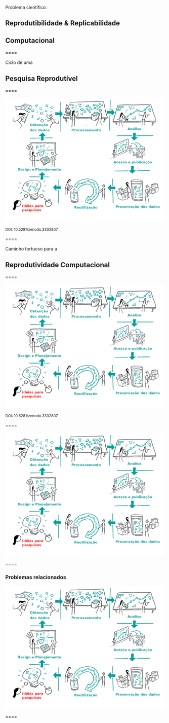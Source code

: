 Problema científico:

## Reprodutibilidade & Replicabilidade
## Computacional

====

Ciclo de uma
## Pesquisa Reprodutível

====

![avatar][avatar]

[avatar]: ../shared/img/research-cycle.png

<small>DOI: 10.5281/zenodo.3332807</small>

====

Caminho tortuoso para a
## Reprodutividade Computacional

====

![avatar][avatar]

[avatar]: ../shared/img/reproducibility.png

<small>DOI: 10.5281/zenodo.3332807</small>

====

![avatar][avatar]

[avatar]: ../shared/img/111.png

====

### Problemas relacionados

![avatar][avatar]

[avatar]: ../shared/img/dep.jpeg

====
